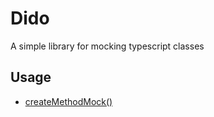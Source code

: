 # Dido

A simple library for mocking typescript classes

## Usage 
* [createMethodMock()](./source/examples/createMethodMock.ts)
